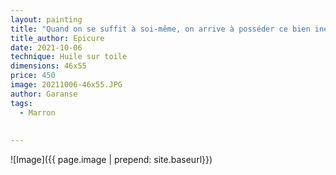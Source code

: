 ```yaml
---
layout: painting
title: "Quand on se suffit à soi-même, on arrive à posséder ce bien inestimable qu'est la liberté."      
title_author: Epicure 
date: 2021-10-06
technique: Huile sur toile
dimensions: 46x55
price: 450
image: 20211006-46x55.JPG
author: Garanse
tags:
  - Marron
  
  
---
```

![Image]({{ page.image | prepend: site.baseurl}})

